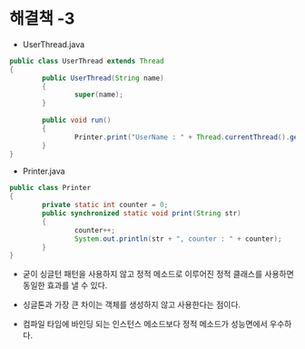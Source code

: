 # 해결책 -3

* UserThread.java

```java
public class UserThread extends Thread
{
		public UserThread(String name)
		{
				super(name);
		}
		
		public void run()
		{
				Printer.print("UserName : " + Thread.currentThread().getName());
		}
}
```

* Printer.java

```java
public class Printer 
{
		private static int counter = 0;
		public synchronized static void print(String str)
		{
				counter++;
				System.out.println(str + ", counter : " + counter);
		}
}
```

* 굳이 싱글턴 패턴을 사용하지 않고 정적 메소드로 이루어진 정적 클래스를 사용하면 동일한 효과를 낼 수 있다.

* 싱글톤과 가장 큰 차이는 객체를 생성하지 않고 사용한다는 점이다.

* 컴파일 타임에 바인딩 되는 인스턴스 메소드보다 정적 메소드가 성능면에서 우수하다.